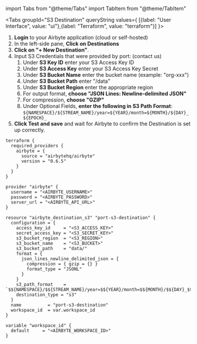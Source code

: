 import Tabs from "@theme/Tabs"
import TabItem from "@theme/TabItem"

<Tabs groupId="S3 Destination" queryString values={
[{label: "User Interface", value: "ui"},{label: "Terraform", value: "terraform"}]
}>

<TabItem value="ui" label="User Interface">

1. **Login** to your Airbyte application (cloud or self-hosted)
2. In the left-side pane, **Click on Destinations**
3. **Click on "+ New Destination"**.
4. Input S3 Credentials that were provided by port: (contact us)
   1. Under **S3 Key ID** enter your S3 Access Key ID
   2. Under **S3 Access Key** enter your S3 Access Key Secret
   3. Under **S3 Bucket Name** enter the bucket name (example: "org-xxx")
   4. Under **S3 Bucket Path** enter "/data"
   5. Under **S3 Bucket Region** enter the appropriate region
   6. For output format, **choose "JSON Lines: Newline-delimited JSON"**
   7. For compression, **choose "GZIP"**
   8. Under Optional Fields, **enter the following in S3 Path Format**: `${NAMESPACE}/${STREAM_NAME}/year=${YEAR}/month=${MONTH}/${DAY}_${EPOCH}_`
5. **Click Test and save** and wait for Airbyte to confirm the Destination is set up correctly.


</TabItem>

<TabItem value="terraform" label="Terraform">

```code showLineNumbers
terraform {
  required_providers {
    airbyte = {
      source = "airbytehq/airbyte"
      version = "0.6.5"
    }
  }
}

provider "airbyte" {
  username = "<AIRBYTE_USERNAME>"
  password = "<AIRBYTE_PASSWORD>"
  server_url = "<AIRBYTE_API_URL>"
}

resource "airbyte_destination_s3" "port-s3-destination" {
  configuration = {
    access_key_id     = "<S3_ACCESS_KEY>"
    secret_access_key = "<S3_SECRET_KEY>"
    s3_bucket_region  = "<S3_REGION>"
    s3_bucket_name    = "<S3_BUCKET>"
    s3_bucket_path    = "data/"
    format = {
      json_lines_newline_delimited_json = {
        compression = { gzip = {} }
        format_type = "JSONL"
      }
    }
    s3_path_format    = `$${NAMESPACE}/$${STREAM_NAME}/year=$${YEAR}/month=$${MONTH}/$${DAY}_$${EPOCH}_`
    destination_type = "s3"
  }
  name          = "port-s3-destination"
  workspace_id  = var.workspace_id
}

variable "workspace_id" {
  default     = "<AIRBYTE_WORKSPACE_ID>"
}
```

</TabItem>

</Tabs>